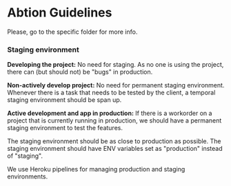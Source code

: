 # Abtion Guidelines

Please, go to the specific folder for more info.


### Staging environment

**Developing the project:** No need for staging. As no one is using the project, there can (but should not) be "bugs" in production.
  
**Non-actively develop project:** No need for permanent staging environment. Whenever there is a task that needs to be tested by the client, a temporal staging environment should be span up.

**Active development and app in production:** If there is a workorder on a project that is currently running in production, we should have a permanent staging environment to test the features.

The staging environment should be as close to production as possible. The staging environment should have ENV variables set as "production" instead of "staging".

We use Heroku pipelines for managing production and staging environments.

